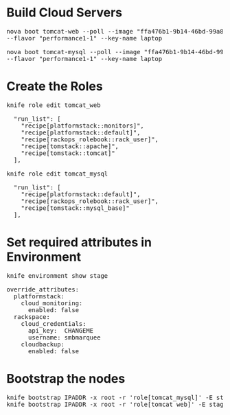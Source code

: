 Build Cloud Servers
===================
<pre>
nova boot tomcat-web --poll --image "ffa476b1-9b14-46bd-99a8-862d1d94eb7a" \
--flavor "performance1-1" --key-name laptop

nova boot tomcat-mysql --poll --image "ffa476b1-9b14-46bd-99a8-862d1d94eb7a" \
--flavor "performance1-1" --key-name laptop
</pre>

Create the Roles
================
<pre>
knife role edit tomcat_web

  "run_list": [
    "recipe[platformstack::monitors]",
    "recipe[platformstack::default]",
    "recipe[rackops_rolebook::rack_user]",
    "recipe[tomstack::apache]",
    "recipe[tomstack::tomcat]"
  ],

knife role edit tomcat_mysql

  "run_list": [
    "recipe[platformstack::default]",
    "recipe[rackops_rolebook::rack_user]",
    "recipe[tomstack::mysql_base]"
  ],
</pre>

Set required attributes in Environment
======================================
<pre>
knife environment show stage

override_attributes:
  platformstack:
    cloud_monitoring:
      enabled: false
  rackspace:
    cloud_credentials:
      api_key:  CHANGEME
      username: smbmarquee
    cloudbackup:
      enabled: false
</pre>

Bootstrap the nodes
===================
<pre>
knife bootstrap IPADDR -x root -r 'role[tomcat_mysql]' -E stage
knife bootstrap IPADDR -x root -r 'role[tomcat_web]' -E stage
</pre>
